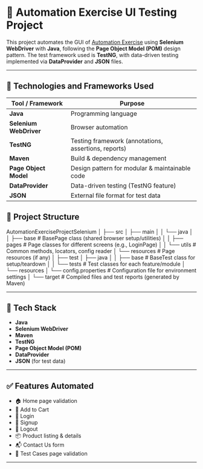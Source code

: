 # 🧪 Automation Exercise UI Testing Project

This project automates the GUI of [Automation Exercise](https://www.automationexercise.com) using **Selenium WebDriver** with **Java**, following the **Page Object Model (POM)** design pattern. The test framework used is **TestNG**, with data-driven testing implemented via **DataProvider** and **JSON** files.

---
## 🧰 Technologies and Frameworks Used

| Tool / Framework      | Purpose                                              |
|-----------------------|------------------------------------------------------|
| **Java**              | Programming language                                 |
| **Selenium WebDriver**| Browser automation                                   |
| **TestNG**            | Testing framework (annotations, assertions, reports) |
| **Maven**             | Build & dependency management                        |
| **Page Object Model** | Design pattern for modular & maintainable code       |
| **DataProvider**      | Data-driven testing (TestNG feature)                 |
| **JSON**              | External file format for test data                   |

## 📁 Project Structure


AutomationExerciseProjectSelenium
│
├── src
│ ├── main
│ │ └── java
│ │ ├── base # BasePage class (shared browser setup/utilities)
│ │ ├── pages # Page classes for different screens (e.g., LoginPage)
│ │ └── utils # Common methods, locators, config reader
│ └── resources # Page resources (if any)
│
├── test
│ ├── java
│ │ ├── base # BaseTest class for setup/teardown
│ │ └── tests # Test classes for each feature/module
│ └── resources
│ └── config.properties # Configuration file for environment settings
│
└── target # Compiled files and test reports (generated by Maven)


---

## 🧰 Tech Stack

- **Java**
- **Selenium WebDriver**
- **Maven**
- **TestNG**
- **Page Object Model (POM)**
- **DataProvider**
- **JSON** (for test data)

---

## ✅ Features Automated

- 🏠 Home page validation
- 🛒 Add to Cart
- 👤 Login
- 📝 Signup
- 🚪 Logout
- 📦 Product listing & details
- 📬 Contact Us form
- 📑 Test Cases page validation

---
